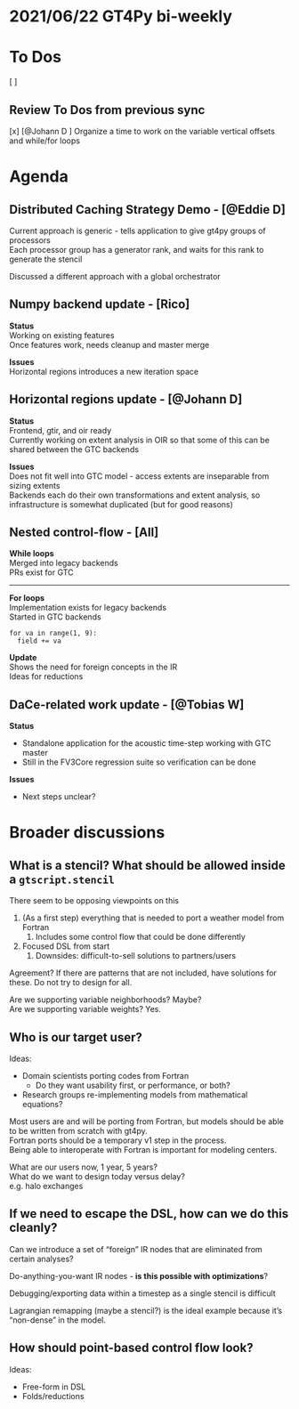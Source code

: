 # 2021/06/22 GT4Py bi-weekly  
  
# To Dos  
[ ]   
## Review To Dos from previous sync  
[x] [@Johann D ] Organize a time to work on the variable vertical offsets and while/for loops  
  
  
# Agenda  
## Distributed Caching Strategy Demo - [@Eddie D]  
  
Current approach is generic - tells application to give gt4py groups of processors  
Each processor group has a generator rank, and waits for this rank to generate the stencil  
  
Discussed a different approach with a global orchestrator  
  
  
## Numpy backend update - [Rico]  
  
**Status**  
Working on existing features  
Once features work, needs cleanup and master merge  
  
**Issues**  
Horizontal regions introduces a new iteration space  
  
  
## Horizontal regions update - [@Johann D]  
  
**Status**  
Frontend, gtir, and oir ready  
Currently working on extent analysis in OIR so that some of this can be shared between the GTC backends  
  
**Issues**  
Does not fit well into GTC model - access extents are inseparable from sizing extents  
Backends each do their own transformations and extent analysis, so infrastructure is somewhat duplicated (but for good reasons)  
  
  
## Nested control-flow - [All]  
  
**While loops**  
Merged into legacy backends  
PRs exist for GTC  
****  
**For loops**  
Implementation exists for legacy backends  
Started in GTC backends  
  
  
    for va in range(1, 9):  
      field += va  
  
**Update**  
Shows the need for foreign concepts in the IR  
Ideas for reductions  
  
  
## DaCe-related work update - [@Tobias W]  
  
**Status**  
  
- Standalone application for the acoustic time-step working with GTC master  
- Still in the FV3Core regression suite so verification can be done  
  
**Issues**  
  
- Next steps unclear?  
  
  
# Broader discussions  
## What is a stencil? What should be allowed inside a `gtscript.stencil`  
  
There seem to be opposing viewpoints on this  
  
1. (As a first step) everything that is needed to port a weather model from Fortran  
    1. Includes some control flow that could be done differently  
2. Focused DSL from start  
    1. Downsides: difficult-to-sell solutions to partners/users  
  
Agreement? If there are patterns that are not included, have solutions for these. Do not try to design for all.  
  
Are we supporting variable neighborhoods? Maybe?  
Are we supporting variable weights? Yes.  
  
  
## Who is our target user?  
  
Ideas:  
  
- Domain scientists porting codes from Fortran  
    - Do they want usability first, or performance, or both?  
- Research groups re-implementing models from mathematical equations?  
  
Most users are and will be porting from Fortran, but models should be able to be written from scratch with gt4py.  
Fortran ports should be a temporary v1 step in the process.  
Being able to interoperate with Fortran is important for modeling centers.  
  
What are our users now, 1 year, 5 years?  
What do we want to design today versus delay?  
e.g. halo exchanges  
   
  
## If we need to escape the DSL, how can we do this cleanly?  
  
Can we introduce a set of “foreign” IR nodes that are eliminated from certain analyses?  
  
Do-anything-you-want IR nodes - **is this possible with optimizations**?  
  
Debugging/exporting data within a timestep as a single stencil is difficult  
  
Lagrangian remapping (maybe a stencil?) is the ideal example because it’s “non-dense” in the model.  
  
  
## How should point-based control flow look?  
  
Ideas:  
  
- Free-form in DSL  
- Folds/reductions  
  
